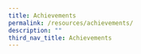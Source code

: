```yaml
---
title: Achievements
permalink: /resources/achievements/
description: ""
third_nav_title: Achievements
---
```

<!--td {border: 1px solid #cccccc;}br {mso-data-placement:same-cell;}-->

<table style="table-layout:fixed;font-size:10pt;font-family:Arial;width:0px;border-collapse:collapse;border:none" border="1" dir="ltr" cellpadding="0" cellspacing="0" xmlns="http://www.w3.org/1999/xhtml"><colgroup><col width="203"><col width="259"><col width="319"></colgroup><tbody><tr style="height:21px;"><td data-sheets-value="{&quot;1&quot;:2,&quot;2&quot;:&quot;Academic Achievements&quot;}" style="overflow:hidden;padding:2px 3px 2px 3px;vertical-align:bottom;font-size:11pt;font-weight:bold;wrap-strategy:4;white-space:normal;word-wrap:break-word;">Academic Achievements</td><td style="overflow:hidden;padding:2px 3px 2px 3px;vertical-align:bottom;"></td><td style="overflow:hidden;padding:2px 3px 2px 3px;vertical-align:bottom;"></td></tr><tr style="height:21px;"><td style="border-bottom:1px solid #000000;overflow:hidden;padding:2px 3px 2px 3px;vertical-align:bottom;"></td><td style="border-bottom:1px solid #000000;overflow:hidden;padding:2px 3px 2px 3px;vertical-align:bottom;"></td><td style="border-bottom:1px solid #000000;overflow:hidden;padding:2px 3px 2px 3px;vertical-align:bottom;"></td></tr><tr style="height:21px;"><td data-sheets-value="{&quot;1&quot;:2,&quot;2&quot;:&quot;Subject&quot;}" style="border-right:1px solid #000000;border-bottom:1px solid #000000;border-left:1px solid #000000;overflow:hidden;padding:2px 3px 2px 3px;vertical-align:middle;background-color:#cfe2f3;font-size:11pt;font-weight:bold;wrap-strategy:4;white-space:normal;word-wrap:break-word;">Subject</td><td data-sheets-value="{&quot;1&quot;:2,&quot;2&quot;:&quot;Competition &quot;}" style="border-right:1px solid #000000;border-bottom:1px solid #000000;overflow:hidden;padding:2px 3px 2px 3px;vertical-align:middle;background-color:#cfe2f3;font-size:11pt;font-weight:bold;wrap-strategy:4;white-space:normal;word-wrap:break-word;">Competition</td><td data-sheets-value="{&quot;1&quot;:2,&quot;2&quot;:&quot;Award &quot;}" style="border-right:1px solid #000000;border-bottom:1px solid #000000;overflow:hidden;padding:2px 3px 2px 3px;vertical-align:middle;background-color:#cfe2f3;font-size:11pt;font-weight:bold;wrap-strategy:4;white-space:normal;word-wrap:break-word;">Award</td></tr><tr style="height:21px;"><td data-sheets-value="{&quot;1&quot;:2,&quot;2&quot;:&quot;English Language&quot;}" colspan="1" rowspan="6" style="border-right:1px solid #000000;border-bottom:1px solid #000000;border-left:1px solid #000000;overflow:hidden;padding:2px 3px 2px 3px;vertical-align:middle;font-size:11pt;wrap-strategy:4;white-space:normal;word-wrap:break-word;"><span><div style="max-height:126px">English Language</div></span></td><td data-sheets-value="{&quot;1&quot;:2,&quot;2&quot;:&quot;National Schools Literature Festival 2023)&quot;}" colspan="1" rowspan="3" style="border-right:1px solid #000000;border-bottom:1px solid #000000;overflow:hidden;padding:2px 3px 2px 3px;vertical-align:middle;font-size:11pt;wrap-strategy:4;white-space:normal;word-wrap:break-word;"><span><div style="max-height:63px">National Schools Literature Festival 2023)</div></span></td><td data-sheets-value="{&quot;1&quot;:2,&quot;2&quot;:&quot;Lower Secondary Book Trailer\r\nCommendation Award\r&quot;}" style="border-right:1px solid #000000;border-bottom:1px solid #000000;overflow:hidden;padding:2px 3px 2px 3px;vertical-align:middle;font-size:11pt;wrap-strategy:4;white-space:normal;word-wrap:break-word;">Lower Secondary Book Trailer<br>Commendation Award</td></tr><tr style="height:21px;"><td data-sheets-value="{&quot;1&quot;:2,&quot;2&quot;:&quot;Lower Secondary Choral Speaking\r\nCommendation Award\r&quot;}" style="border-right:1px solid #000000;border-bottom:1px solid #000000;overflow:hidden;padding:2px 3px 2px 3px;vertical-align:middle;font-size:11pt;wrap-strategy:4;white-space:normal;word-wrap:break-word;">Lower Secondary Choral Speaking<br>Commendation Award</td></tr><tr style="height:21px;"><td data-sheets-value="{&quot;1&quot;:2,&quot;2&quot;:&quot;Upper Secondary Unseen Debate Winners&quot;}" style="border-right:1px solid #000000;border-bottom:1px solid #000000;overflow:hidden;padding:2px 3px 2px 3px;vertical-align:middle;font-family:Arial;font-size:11pt;font-weight:normal;wrap-strategy:4;white-space:normal;word-wrap:break-word;">Upper Secondary Unseen Debate Winners</td></tr><tr style="height:21px;"><td data-sheets-value="{&quot;1&quot;:2,&quot;2&quot;:&quot;22nd Inter-school National Scrabble Championship 2023&quot;}" style="border-right:1px solid #000000;border-bottom:1px solid #000000;overflow:hidden;padding:2px 3px 2px 3px;vertical-align:middle;font-size:11pt;wrap-strategy:4;white-space:normal;word-wrap:break-word;">22nd Inter-school National Scrabble Championship 2023</td><td data-sheets-value="{&quot;1&quot;:2,&quot;2&quot;:&quot;Bowl Category ('C' Division'\nThird Placing &quot;}" style="border-right:1px solid #000000;border-bottom:1px solid #000000;overflow:hidden;padding:2px 3px 2px 3px;vertical-align:middle;font-family:Arial;font-size:11pt;font-weight:normal;wrap-strategy:4;white-space:normal;word-wrap:break-word;">Bowl Category ('C' Division'<br>Third Placing</td></tr><tr style="height:21px;"><td data-sheets-value="{&quot;1&quot;:2,&quot;2&quot;:&quot;17th World Children's Haiku Competition by JAL Foundation&quot;}" colspan="1" rowspan="2" style="border-right:1px solid #000000;border-bottom:1px solid #000000;overflow:hidden;padding:2px 3px 2px 3px;vertical-align:middle;font-size:11pt;wrap-strategy:4;white-space:normal;word-wrap:break-word;"><span><div style="max-height:42px">17th World Children's Haiku Competition by JAL Foundation</div></span></td><td data-sheets-value="{&quot;1&quot;:2,&quot;2&quot;:&quot;JAL Prize&quot;}" style="border-right:1px solid #000000;border-bottom:1px solid #000000;overflow:hidden;padding:2px 3px 2px 3px;vertical-align:middle;font-family:Arial;font-size:11pt;font-weight:normal;wrap-strategy:4;white-space:normal;word-wrap:break-word;">JAL Prize</td></tr><tr style="height:21px;"><td data-sheets-value="{&quot;1&quot;:2,&quot;2&quot;:&quot;Regional Manager Prize&quot;}" style="border-right:1px solid #000000;border-bottom:1px solid #000000;overflow:hidden;padding:2px 3px 2px 3px;vertical-align:middle;font-family:Arial;font-size:11pt;font-weight:normal;wrap-strategy:4;white-space:normal;word-wrap:break-word;">Regional Manager Prize</td></tr><tr style="height:21px;"><td data-sheets-value="{&quot;1&quot;:2,&quot;2&quot;:&quot;Mother Tongue Language (CL)&quot;}" colspan="1" rowspan="10" style="border-right:1px solid #000000;border-bottom:1px solid #000000;border-left:1px solid #000000;overflow:hidden;padding:2px 3px 2px 3px;vertical-align:middle;font-size:11pt;wrap-strategy:4;white-space:normal;word-wrap:break-word;"><span><div style="max-height:210px">Mother Tongue Language (CL)</div></span></td><td data-sheets-value="{&quot;1&quot;:2,&quot;2&quot;:&quot;Chinese Radio Drama Script Writing Competition 2023&quot;}" colspan="1" rowspan="4" style="border-right:1px solid #000000;border-bottom:1px solid #000000;overflow:hidden;padding:2px 3px 2px 3px;vertical-align:middle;font-size:11pt;wrap-strategy:4;white-space:normal;word-wrap:break-word;"><span><div style="max-height:84px">Chinese Radio Drama Script Writing Competition 2023</div></span></td><td data-sheets-value="{&quot;1&quot;:2,&quot;2&quot;:&quot;1st Placing &quot;}" style="border-right:1px solid #000000;border-bottom:1px solid #000000;overflow:hidden;padding:2px 3px 2px 3px;vertical-align:middle;font-size:11pt;wrap-strategy:4;white-space:normal;word-wrap:break-word;">1st Placing</td></tr><tr style="height:21px;"><td data-sheets-value="{&quot;1&quot;:2,&quot;2&quot;:&quot;Fresh News Category \nGold&quot;}" style="border-right:1px solid #000000;border-bottom:1px solid #000000;overflow:hidden;padding:2px 3px 2px 3px;vertical-align:middle;font-size:11pt;wrap-strategy:4;white-space:normal;word-wrap:break-word;">Fresh News Category<br>Gold</td></tr><tr style="height:21px;"><td data-sheets-value="{&quot;1&quot;:2,&quot;2&quot;:&quot;Retell News Category \nGold&quot;}" style="border-right:1px solid #000000;border-bottom:1px solid #000000;overflow:hidden;padding:2px 3px 2px 3px;vertical-align:middle;font-size:11pt;wrap-strategy:4;white-space:normal;word-wrap:break-word;">Retell News Category<br>Gold</td></tr><tr style="height:21px;"><td data-sheets-value="{&quot;1&quot;:2,&quot;2&quot;:&quot;Retell News Category \nBronze&quot;}" style="border-right:1px solid #000000;border-bottom:1px solid #000000;overflow:hidden;padding:2px 3px 2px 3px;vertical-align:middle;font-size:11pt;wrap-strategy:4;white-space:normal;word-wrap:break-word;">Retell News Category<br>Bronze</td></tr><tr style="height:21px;"><td data-sheets-value="{&quot;1&quot;:2,&quot;2&quot;:&quot;Young Reporter News Challenge 2023&quot;}" colspan="1" rowspan="2" style="border-right:1px solid #000000;border-bottom:1px solid #000000;overflow:hidden;padding:2px 3px 2px 3px;vertical-align:middle;font-size:11pt;wrap-strategy:4;white-space:normal;word-wrap:break-word;"><span><div style="max-height:42px">Young Reporter News Challenge 2023</div></span></td><td data-sheets-value="{&quot;1&quot;:2,&quot;2&quot;:&quot;News Bites 60 Category \nGold&quot;}" style="border-right:1px solid #000000;border-bottom:1px solid #000000;overflow:hidden;padding:2px 3px 2px 3px;vertical-align:middle;font-size:11pt;wrap-strategy:4;white-space:normal;word-wrap:break-word;">News Bites 60 Category<br>Gold</td></tr><tr style="height:21px;"><td data-sheets-value="{&quot;1&quot;:2,&quot;2&quot;:&quot;News Bites 60 Category \nCommendation&quot;}" style="border-right:1px solid #000000;border-bottom:1px solid #000000;overflow:hidden;padding:2px 3px 2px 3px;vertical-align:middle;font-size:11pt;wrap-strategy:4;white-space:normal;word-wrap:break-word;">News Bites 60 Category<br>Commendation</td></tr><tr style="height:21px;"><td data-sheets-value="{&quot;1&quot;:2,&quot;2&quot;:&quot;6th National Text Recital Competition&quot;}" colspan="1" rowspan="2" style="border-right:1px solid #000000;border-bottom:1px solid #000000;overflow:hidden;padding:2px 3px 2px 3px;vertical-align:middle;font-size:11pt;wrap-strategy:4;white-space:normal;word-wrap:break-word;"><span><div style="max-height:42px">6th National Text Recital Competition</div></span></td><td data-sheets-value="{&quot;1&quot;:2,&quot;2&quot;:&quot;Lower Secondary (Individual)\nGold (National First)&quot;}" style="border-right:1px solid #000000;border-bottom:1px solid #000000;overflow:hidden;padding:2px 3px 2px 3px;vertical-align:middle;font-size:11pt;wrap-strategy:4;white-space:normal;word-wrap:break-word;">Lower Secondary (Individual)<br>Gold (National First)</td></tr><tr style="height:21px;"><td data-sheets-value="{&quot;1&quot;:2,&quot;2&quot;:&quot;Upper Secondary (Individual)\nGold (National Top 5)&quot;}" style="border-right:1px solid #000000;border-bottom:1px solid #000000;overflow:hidden;padding:2px 3px 2px 3px;vertical-align:middle;font-size:11pt;wrap-strategy:4;white-space:normal;word-wrap:break-word;">Upper Secondary (Individual)<br>Gold (National Top 5)</td></tr><tr style="height:21px;"><td data-sheets-value="{&quot;1&quot;:2,&quot;2&quot;:&quot;Singapore 'Three ACTs of Goodness' \nArt Competition 2023&quot;}" style="border-right:1px solid #000000;border-bottom:1px solid #000000;overflow:hidden;padding:2px 3px 2px 3px;vertical-align:middle;font-size:11pt;wrap-strategy:4;white-space:normal;word-wrap:break-word;">Singapore 'Three ACTs of Goodness'<br>Art Competition 2023</td><td data-sheets-value="{&quot;1&quot;:2,&quot;2&quot;:&quot;Merit&quot;}" style="border-right:1px solid #000000;border-bottom:1px solid #000000;overflow:hidden;padding:2px 3px 2px 3px;vertical-align:middle;font-size:11pt;wrap-strategy:4;white-space:normal;word-wrap:break-word;">Merit</td></tr><tr style="height:21px;"><td data-sheets-value="{&quot;1&quot;:2,&quot;2&quot;:&quot;National Chinese Essay Writing Competition 2023&quot;}" style="border-right:1px solid #000000;border-bottom:1px solid #000000;overflow:hidden;padding:2px 3px 2px 3px;vertical-align:middle;font-size:11pt;wrap-strategy:4;white-space:normal;word-wrap:break-word;">National Chinese Essay Writing Competition 2023</td><td data-sheets-value="{&quot;1&quot;:2,&quot;2&quot;:&quot;Merit&quot;}" style="border-right:1px solid #000000;border-bottom:1px solid #000000;overflow:hidden;padding:2px 3px 2px 3px;vertical-align:middle;font-size:11pt;wrap-strategy:4;white-space:normal;word-wrap:break-word;">Merit</td></tr><tr style="height:21px;"><td data-sheets-value="{&quot;1&quot;:2,&quot;2&quot;:&quot;Mother Tongue Language (ML)&quot;}" colspan="1" rowspan="3" style="border-right:1px solid #000000;border-bottom:1px solid #000000;border-left:1px solid #000000;overflow:hidden;padding:2px 3px 2px 3px;vertical-align:middle;font-size:11pt;wrap-strategy:4;white-space:normal;word-wrap:break-word;"><span><div style="max-height:63px">Mother Tongue Language (ML)</div></span></td><td data-sheets-value="{&quot;1&quot;:2,&quot;2&quot;:&quot;Saya Boleh Mengarang 2023 Competition\r&quot;}" colspan="1" rowspan="3" style="border-right:1px solid #000000;border-bottom:1px solid #000000;overflow:hidden;padding:2px 3px 2px 3px;vertical-align:middle;font-size:11pt;wrap-strategy:4;white-space:normal;word-wrap:break-word;"><span><div style="max-height:63px">Saya Boleh Mengarang 2023 Competition</div></span></td><td data-sheets-value="{&quot;1&quot;:2,&quot;2&quot;:&quot;Gold&quot;}" style="border-right:1px solid #000000;border-bottom:1px solid #000000;overflow:hidden;padding:2px 3px 2px 3px;vertical-align:middle;font-size:11pt;wrap-strategy:4;white-space:normal;word-wrap:break-word;">Gold</td></tr><tr style="height:21px;"><td data-sheets-value="{&quot;1&quot;:2,&quot;2&quot;:&quot;Silver&quot;}" style="border-right:1px solid #000000;border-bottom:1px solid #000000;overflow:hidden;padding:2px 3px 2px 3px;vertical-align:middle;font-size:11pt;wrap-strategy:4;white-space:normal;word-wrap:break-word;">Silver</td></tr><tr style="height:21px;"><td data-sheets-value="{&quot;1&quot;:2,&quot;2&quot;:&quot;Bronze&quot;}" style="border-right:1px solid #000000;border-bottom:1px solid #000000;overflow:hidden;padding:2px 3px 2px 3px;vertical-align:middle;font-size:11pt;wrap-strategy:4;white-space:normal;word-wrap:break-word;">Bronze</td></tr><tr style="height:21px;"><td data-sheets-value="{&quot;1&quot;:2,&quot;2&quot;:&quot;Mother Tongue Language (TL)&quot;}" colspan="1" rowspan="5" style="border-right:1px solid #000000;border-bottom:1px solid #000000;border-left:1px solid #000000;overflow:hidden;padding:2px 3px 2px 3px;vertical-align:middle;font-size:11pt;wrap-strategy:4;white-space:normal;word-wrap:break-word;"><span><div style="max-height:105px">Mother Tongue Language (TL)</div></span></td><td data-sheets-value="{&quot;1&quot;:2,&quot;2&quot;:&quot;Naanum Oru Padaippaali Programme (NOP) 2023 : Budding Artists\r&quot;}" colspan="1" rowspan="2" style="border-right:1px solid #000000;border-bottom:1px solid #000000;overflow:hidden;padding:2px 3px 2px 3px;vertical-align:middle;font-size:11pt;wrap-strategy:4;white-space:normal;word-wrap:break-word;"><span><div style="max-height:42px">Naanum Oru Padaippaali Programme (NOP) 2023 : Budding Artists</div></span></td><td data-sheets-value="{&quot;1&quot;:2,&quot;2&quot;:&quot;Lower Secondary Level\nGold&quot;}" style="border-right:1px solid #000000;border-bottom:1px solid #000000;overflow:hidden;padding:2px 3px 2px 3px;vertical-align:middle;font-size:11pt;wrap-strategy:4;white-space:normal;word-wrap:break-word;">Lower Secondary Level<br>Gold</td></tr><tr style="height:21px;"><td data-sheets-value="{&quot;1&quot;:2,&quot;2&quot;:&quot;Upper Secondary Level\nGold&quot;}" style="border-right:1px solid #000000;border-bottom:1px solid #000000;overflow:hidden;padding:2px 3px 2px 3px;vertical-align:middle;font-size:11pt;wrap-strategy:4;white-space:normal;word-wrap:break-word;">Upper Secondary Level<br>Gold</td></tr><tr style="height:21px;"><td data-sheets-value="{&quot;1&quot;:2,&quot;2&quot;:&quot;Youth Azhagu Pattimandram 2023&quot;}" colspan="1" rowspan="3" style="border-right:1px solid #000000;border-bottom:1px solid #000000;overflow:hidden;padding:2px 3px 2px 3px;vertical-align:middle;font-size:11pt;wrap-strategy:4;white-space:normal;word-wrap:break-word;"><span><div style="max-height:63px">Youth Azhagu Pattimandram 2023</div></span></td><td data-sheets-value="{&quot;1&quot;:2,&quot;2&quot;:&quot;First Prize\r\nBest Speakers Award&quot;}" style="border-right:1px solid #000000;border-bottom:1px solid #000000;overflow:hidden;padding:2px 3px 2px 3px;vertical-align:middle;font-size:11pt;wrap-strategy:4;white-space:normal;word-wrap:break-word;">First Prize<br>Best Speakers Award</td></tr><tr style="height:21px;"><td data-sheets-value="{&quot;1&quot;:2,&quot;2&quot;:&quot;Third Prize&quot;}" style="border-right:1px solid #000000;border-bottom:1px solid #000000;overflow:hidden;padding:2px 3px 2px 3px;vertical-align:middle;font-size:11pt;wrap-strategy:4;white-space:normal;word-wrap:break-word;">Third Prize</td></tr><tr style="height:21px;"><td data-sheets-value="{&quot;1&quot;:2,&quot;2&quot;:&quot;AK Pattimandram Champion Shield&quot;}" style="border-right:1px solid #000000;border-bottom:1px solid #000000;overflow:hidden;padding:2px 3px 2px 3px;vertical-align:middle;font-size:11pt;wrap-strategy:4;white-space:normal;word-wrap:break-word;">AK Pattimandram Champion Shield</td></tr><tr style="height:21px;"><td data-sheets-value="{&quot;1&quot;:2,&quot;2&quot;:&quot;Mathematics&quot;}" colspan="1" rowspan="3" style="border-right:1px solid #000000;border-bottom:1px solid #000000;border-left:1px solid #000000;overflow:hidden;padding:2px 3px 2px 3px;vertical-align:middle;font-size:11pt;wrap-strategy:4;white-space:normal;word-wrap:break-word;"><span><div style="max-height:63px">Mathematics</div></span></td><td data-sheets-value="{&quot;1&quot;:2,&quot;2&quot;:&quot;Singapore Mathematical Olympiad (SMO) 2023&quot;}" colspan="1" rowspan="2" style="border-right:1px solid #000000;border-bottom:1px solid #000000;overflow:hidden;padding:2px 3px 2px 3px;vertical-align:middle;font-size:11pt;wrap-strategy:4;white-space:normal;word-wrap:break-word;"><span><div style="max-height:42px">Singapore Mathematical Olympiad (SMO) 2023</div></span></td><td data-sheets-value="{&quot;1&quot;:2,&quot;2&quot;:&quot;Bronze (1)\n&quot;}" style="border-right:1px solid #000000;border-bottom:1px solid #000000;overflow:hidden;padding:2px 3px 2px 3px;vertical-align:middle;font-size:11pt;wrap-strategy:4;white-space:normal;word-wrap:break-word;">Bronze (1)<br></td></tr><tr style="height:21px;"><td data-sheets-value="{&quot;1&quot;:2,&quot;2&quot;:&quot;Honourable Mention (8)&quot;}" style="border-right:1px solid #000000;border-bottom:1px solid #000000;overflow:hidden;padding:2px 3px 2px 3px;vertical-align:middle;font-size:11pt;wrap-strategy:4;white-space:normal;word-wrap:break-word;">Honourable Mention (8)</td></tr><tr style="height:21px;"><td data-sheets-value="{&quot;1&quot;:2,&quot;2&quot;:&quot;All Singapore Secondary Mathematics Competition for Normal Course&quot;}" style="border-right:1px solid #000000;border-bottom:1px solid #000000;overflow:hidden;padding:2px 3px 2px 3px;vertical-align:middle;font-size:11pt;wrap-strategy:4;white-space:normal;word-wrap:break-word;">All Singapore Secondary Mathematics Competition for Normal Course</td><td data-sheets-value="{&quot;1&quot;:2,&quot;2&quot;:&quot;First placing&quot;}" style="border-right:1px solid #000000;border-bottom:1px solid #000000;overflow:hidden;padding:2px 3px 2px 3px;vertical-align:middle;font-size:11pt;wrap-strategy:4;white-space:normal;word-wrap:break-word;">First placing</td></tr><tr style="height:21px;"><td data-sheets-value="{&quot;1&quot;:2,&quot;2&quot;:&quot;Science &quot;}" colspan="1" rowspan="12" style="border-right:1px solid #000000;border-bottom:1px solid #000000;border-left:1px solid #000000;overflow:hidden;padding:2px 3px 2px 3px;vertical-align:middle;font-size:11pt;wrap-strategy:4;white-space:normal;word-wrap:break-word;"><span><div style="max-height:252px">Science</div></span></td><td data-sheets-value="{&quot;1&quot;:2,&quot;2&quot;:&quot;Lower Secondary Science Elementz Competition&quot;}" style="border-right:1px solid #000000;border-bottom:1px solid #000000;overflow:hidden;padding:2px 3px 2px 3px;vertical-align:middle;font-size:11pt;wrap-strategy:4;white-space:normal;word-wrap:break-word;">Lower Secondary Science Elementz Competition</td><td data-sheets-value="{&quot;1&quot;:2,&quot;2&quot;:&quot;Bronze&quot;}" style="border-right:1px solid #000000;border-bottom:1px solid #000000;overflow:hidden;padding:2px 3px 2px 3px;vertical-align:middle;font-size:11pt;wrap-strategy:4;white-space:normal;word-wrap:break-word;">Bronze</td></tr><tr style="height:21px;"><td data-sheets-value="{&quot;1&quot;:2,&quot;2&quot;:&quot;Singapore Junior Physics Olympiad 2023&quot;}" colspan="1" rowspan="5" style="border-right:1px solid #000000;border-bottom:1px solid #000000;overflow:hidden;padding:2px 3px 2px 3px;vertical-align:middle;font-size:11pt;wrap-strategy:4;white-space:normal;word-wrap:break-word;"><span><div style="max-height:105px">Singapore Junior Physics Olympiad 2023</div></span></td><td data-sheets-value="{&quot;1&quot;:2,&quot;2&quot;:&quot;Silver (Individual) (1)&quot;}" style="border-right:1px solid #000000;border-bottom:1px solid #000000;overflow:hidden;padding:2px 3px 2px 3px;vertical-align:middle;font-size:11pt;wrap-strategy:4;white-space:normal;word-wrap:break-word;">Silver (Individual) (1)</td></tr><tr style="height:21px;"><td data-sheets-value="{&quot;1&quot;:2,&quot;2&quot;:&quot;Bronze (Individual) (5)&quot;}" style="border-right:1px solid #000000;border-bottom:1px solid #000000;overflow:hidden;padding:2px 3px 2px 3px;vertical-align:middle;font-size:11pt;wrap-strategy:4;white-space:normal;word-wrap:break-word;">Bronze (Individual) (5)</td></tr><tr style="height:21px;"><td data-sheets-value="{&quot;1&quot;:2,&quot;2&quot;:&quot;Honourable Mention (Individual) (4)&quot;}" style="border-right:1px solid #000000;border-bottom:1px solid #000000;overflow:hidden;padding:2px 3px 2px 3px;vertical-align:middle;font-size:11pt;wrap-strategy:4;white-space:normal;word-wrap:break-word;">Honourable Mention (Individual) (4)</td></tr><tr style="height:21px;"><td data-sheets-value="{&quot;1&quot;:2,&quot;2&quot;:&quot;Bronze (Team) &quot;}" style="border-right:1px solid #000000;border-bottom:1px solid #000000;overflow:hidden;padding:2px 3px 2px 3px;vertical-align:middle;font-size:11pt;wrap-strategy:4;white-space:normal;word-wrap:break-word;">Bronze (Team)</td></tr><tr style="height:21px;"><td data-sheets-value="{&quot;1&quot;:2,&quot;2&quot;:&quot;Honourable Mention (Team)&quot;}" style="border-right:1px solid #000000;border-bottom:1px solid #000000;overflow:hidden;padding:2px 3px 2px 3px;vertical-align:middle;font-size:11pt;wrap-strategy:4;white-space:normal;word-wrap:break-word;">Honourable Mention (Team)</td></tr><tr style="height:21px;"><td data-sheets-value="{&quot;1&quot;:2,&quot;2&quot;:&quot;Singapore Junior Chemistry Olympiad 2023&quot;}" style="border-right:1px solid #000000;border-bottom:1px solid #000000;overflow:hidden;padding:2px 3px 2px 3px;vertical-align:middle;font-size:11pt;wrap-strategy:4;white-space:normal;word-wrap:break-word;">Singapore Junior Chemistry Olympiad 2023</td><td data-sheets-value="{&quot;1&quot;:2,&quot;2&quot;:&quot;Merit (1)&quot;}" style="border-right:1px solid #000000;border-bottom:1px solid #000000;overflow:hidden;padding:2px 3px 2px 3px;vertical-align:middle;font-size:11pt;wrap-strategy:4;white-space:normal;word-wrap:break-word;">Merit (1)</td></tr><tr style="height:21px;"><td data-sheets-value="{&quot;1&quot;:2,&quot;2&quot;:&quot;Singapore Junior Biology Olympiad 2023&quot;}" style="border-right:1px solid #000000;border-bottom:1px solid #000000;overflow:hidden;padding:2px 3px 2px 3px;vertical-align:middle;font-size:11pt;wrap-strategy:4;white-space:normal;word-wrap:break-word;">Singapore Junior Biology Olympiad 2023</td><td data-sheets-value="{&quot;1&quot;:2,&quot;2&quot;:&quot;Honourable Mention (2)&quot;}" style="border-right:1px solid #000000;border-bottom:1px solid #000000;overflow:hidden;padding:2px 3px 2px 3px;vertical-align:middle;font-size:11pt;wrap-strategy:4;white-space:normal;word-wrap:break-word;">Honourable Mention (2)</td></tr><tr style="height:21px;"><td data-sheets-value="{&quot;1&quot;:2,&quot;2&quot;:&quot;Singapore Youth Science Fair 2023&quot;}" colspan="1" rowspan="2" style="border-right:1px solid #000000;border-bottom:1px solid #000000;overflow:hidden;padding:2px 3px 2px 3px;vertical-align:middle;font-size:11pt;wrap-strategy:4;white-space:normal;word-wrap:break-word;"><span><div style="max-height:42px">Singapore Youth Science Fair 2023</div></span></td><td data-sheets-value="{&quot;1&quot;:2,&quot;2&quot;:&quot;Accomplishment (1)&quot;}" style="border-right:1px solid #000000;border-bottom:1px solid #000000;overflow:hidden;padding:2px 3px 2px 3px;vertical-align:middle;font-size:11pt;wrap-strategy:4;white-space:normal;word-wrap:break-word;">Accomplishment (1)</td></tr><tr style="height:21px;"><td data-sheets-value="{&quot;1&quot;:2,&quot;2&quot;:&quot;Commendation (2)&quot;}" style="border-right:1px solid #000000;border-bottom:1px solid #000000;overflow:hidden;padding:2px 3px 2px 3px;vertical-align:middle;font-size:11pt;wrap-strategy:4;white-space:normal;word-wrap:break-word;">Commendation (2)</td></tr><tr style="height:21px;"><td data-sheets-value="{&quot;1&quot;:2,&quot;2&quot;:&quot;24th International Elementz Fair&quot;}" colspan="1" rowspan="2" style="border-right:1px solid #000000;border-bottom:1px solid #000000;overflow:hidden;padding:2px 3px 2px 3px;vertical-align:middle;font-size:11pt;wrap-strategy:4;white-space:normal;word-wrap:break-word;"><span><div style="max-height:42px">24th International Elementz Fair</div></span></td><td data-sheets-value="{&quot;1&quot;:2,&quot;2&quot;:&quot;Bronze (1)\n&quot;}" style="border-right:1px solid #000000;border-bottom:1px solid #000000;overflow:hidden;padding:2px 3px 2px 3px;vertical-align:middle;font-size:11pt;wrap-strategy:4;white-space:normal;word-wrap:break-word;">Bronze (1)<br></td></tr><tr style="height:21px;"><td data-sheets-value="{&quot;1&quot;:2,&quot;2&quot;:&quot;Commendation (2)&quot;}" style="border-right:1px solid #000000;border-bottom:1px solid #000000;overflow:hidden;padding:2px 3px 2px 3px;vertical-align:middle;font-size:11pt;wrap-strategy:4;white-space:normal;word-wrap:break-word;">Commendation (2)</td></tr><tr style="height:21px;"><td data-sheets-value="{&quot;1&quot;:2,&quot;2&quot;:&quot;Humanities&quot;}" colspan="1" rowspan="2" style="border-right:1px solid #000000;border-bottom:1px solid #000000;border-left:1px solid #000000;overflow:hidden;padding:2px 3px 2px 3px;vertical-align:middle;font-size:11pt;"><span><div style="max-height:42px">Humanities</div></span></td><td data-sheets-value="{&quot;1&quot;:2,&quot;2&quot;:&quot;NUS Geography Challenge 2023&quot;}" colspan="1" rowspan="2" style="border-right:1px solid #000000;border-bottom:1px solid #000000;overflow:hidden;padding:2px 3px 2px 3px;vertical-align:middle;font-size:11pt;"><span><div style="max-height:42px">NUS Geography Challenge 2023</div></span></td><td data-sheets-value="{&quot;1&quot;:2,&quot;2&quot;:&quot;Bronze&quot;}" style="border-right:1px solid #000000;border-bottom:1px solid #000000;overflow:hidden;padding:2px 3px 2px 3px;vertical-align:bottom;font-size:11pt;">Bronze</td></tr><tr style="height:21px;"><td data-sheets-value="{&quot;1&quot;:2,&quot;2&quot;:&quot;Silver&quot;}" style="border-right:1px solid #000000;border-bottom:1px solid #000000;overflow:hidden;padding:2px 3px 2px 3px;vertical-align:bottom;font-size:11pt;">Silver</td></tr><tr style="height:21px;"><td data-sheets-value="{&quot;1&quot;:2,&quot;2&quot;:&quot;ICT&quot;}" colspan="1" rowspan="2" style="border-right:1px solid #000000;border-bottom:1px solid #000000;border-left:1px solid #000000;overflow:hidden;padding:2px 3px 2px 3px;vertical-align:middle;"><span><div style="max-height:42px">ICT</div></span></td><td data-sheets-value="{&quot;1&quot;:2,&quot;2&quot;:&quot;Swift Explorers Singapore 2023 Showcase&quot;}" style="border-right:1px solid #000000;border-bottom:1px solid #000000;overflow:hidden;padding:2px 3px 2px 3px;vertical-align:bottom;font-size:11pt;wrap-strategy:4;white-space:normal;word-wrap:break-word;">Swift Explorers Singapore 2023 Showcase</td><td data-sheets-value="{&quot;1&quot;:2,&quot;2&quot;:&quot;National Finals Presenters @ Apple Store Orchard Road&quot;}" style="border-right:1px solid #000000;border-bottom:1px solid #000000;overflow:hidden;padding:2px 3px 2px 3px;vertical-align:bottom;font-size:11pt;wrap-strategy:4;white-space:normal;word-wrap:break-word;">National Finals Presenters @ Apple Store Orchard Road</td></tr><tr style="height:21px;"><td data-sheets-value="{&quot;1&quot;:2,&quot;2&quot;:&quot;National Digital Explorer 2023&quot;}" style="border-right:1px solid #000000;border-bottom:1px solid #000000;overflow:hidden;padding:2px 3px 2px 3px;vertical-align:bottom;font-size:11pt;">National Digital Explorer 2023</td><td data-sheets-value="{&quot;1&quot;:2,&quot;2&quot;:&quot;National Finals &quot;}" style="border-right:1px solid #000000;border-bottom:1px solid #000000;overflow:hidden;padding:2px 3px 2px 3px;vertical-align:bottom;font-size:11pt;">National Finals</td></tr></tbody></table>

<!--td {border: 1px solid #cccccc;}br {mso-data-placement:same-cell;}-->

